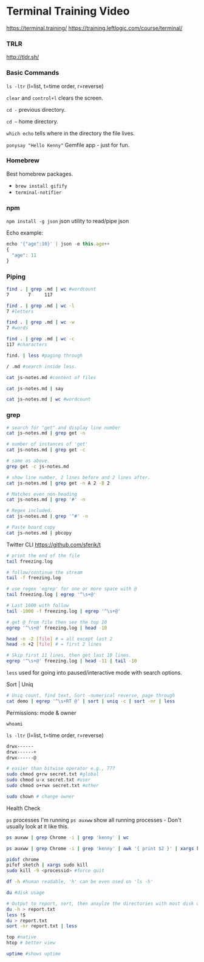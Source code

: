 # Terminal Training Video
https://terminal.training/
https://training.leftlogic.com/course/terminal/

### TRLR
http://tldr.sh/

### Basic Commands

`ls -ltr` (l=list, t=time order, r=reverse)

`clear` and `control+l` clears the screen.

`cd -` previous directory.

`cd ~` home directory.

`which echo` tells where in the directory the file lives.

`ponysay "Hello Kenny"` Gemfile app - just for fun.

### Homebrew

Best homebrew packages.
- `brew install gifify`
- `terminal-notifier`

### npm

`npm install -g json` json utility to read/pipe json

Echo example:

``` javascript
echo '{"age":10}' | json -e this.age++
{
  "age": 11
}
```

### Piping

``` bash
find . | grep .md | wc #wordcount
7       7     117

find . | grep .md | wc -l
7 #letters

find . | grep .md | wc -w
7 #words

find . | grep .md | wc -c
117 #characters

find. | less #paging through

/ .md #search inside less.

cat js-notes.md #content of files

cat js-notes.md | say

cat js-notes.md | wc #wordcount
```

### grep

``` bash
# search for "get" and display line number
cat js-notes.md | grep get -n

# number of instances of 'get'
cat js-notes.md | grep get -c

# same as above.
grep get -c js-notes.md

# show line number, 2 lines before and 2 lines after.
cat js-notes.md | grep get -n A 2 -B 2

# Matches even non-heading
cat js-notes.md | grep '#' -n

# Regex included.
cat js-notes.md | grep '^#' -n

# Paste board copy
cat js-notes.md | pbcopy

```

Twitter CLI
https://github.com/sferik/t

``` bash
# print the end of the file
tail freezing.log

# follow/continue the stream
tail -f freezing.log

# use regex 'egrep' for one or more space with @
tail freezing.log | egrep '^\s+@'

# Last 1000 with follow
tail -1000 -f freezing.log | egrep '^\s+@'

# get @ from file then see the top 10
egrep '^\s+@' freezing.log | head -10

head -n -2 [file] # = all except last 2
head -n +2 [file] # = first 2 lines

# Skip first 11 lines, then get last 10 lines.
egrep '^\s+@' freezing.log | head -11 | tail -10
```

`less` used for going into paused/interactive mode with search options.

Sort | Uniq

``` bash
# Uniq count, find text, Sort -numerical reverse, page through
cat demo | egrep '^\s+RT @' | sort | uniq -c | sort -nr | less
```

Permissions: mode & owner

`whoami`

`ls -ltr` (l=list, t=time order, r=reverse)

``` bash
drwx------
drwx------+
drwx------@

# easier than bitwise operator e.g., 777
sudo chmod g+rw secret.txt #global
sudo chmod u-x secret.txt #user
sudo chmod o+rwx secret.txt #other 

sudo chown # change owner
```

Health Check

`ps` processes I'm running
`ps auxww` show all running processes - Don't usually look at it like this.

``` bash
ps auxww | grep Chrome -i | grep 'kenny' | wc

ps auxww | grep Chrome -i | grep 'kenny' | awk '{ print $2 }' | xargs kill

pidof chrome
pifof sketch | xargs sudo kill
sudo kill -9 <processid> #force quit

df -h #human readable, 'h' can be even used on 'ls -h'

du #disk usage

# Output to report, sort, then anaylze the directories with most disk usage
du -h > report.txt
less !$
du > report.txt
sort -nr report.txt | less

top #native
htop # better view

uptime #shows uptime
```

